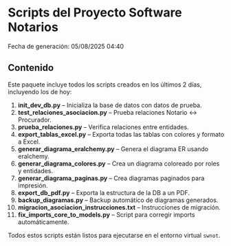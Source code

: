 # Scripts del Proyecto Software Notarios
Fecha de generación: 05/08/2025 04:40

## Contenido
Este paquete incluye todos los scripts creados en los últimos 2 días, incluyendo los de hoy:

1. **init_dev_db.py** – Inicializa la base de datos con datos de prueba.
2. **test_relaciones_asociacion.py** – Prueba relaciones Notario ↔ Procurador.
3. **prueba_relaciones.py** – Verifica relaciones entre entidades.
4. **export_tablas_excel.py** – Exporta todas las tablas con colores y formato a Excel.
5. **generar_diagrama_eralchemy.py** – Genera el diagrama ER usando eralchemy.
6. **generar_diagrama_colores.py** – Crea un diagrama coloreado por roles y entidades.
7. **generar_diagrama_paginas.py** – Crea diagramas paginados para impresión.
8. **export_db_pdf.py** – Exporta la estructura de la DB a un PDF.
9. **backup_diagramas.py** – Backup automático de diagramas generados.
10. **migracion_asociacion_instrucciones.txt** – Instrucciones de migración.
11. **fix_imports_core_to_models.py** – Script para corregir imports automáticamente.

Todos estos scripts están listos para ejecutarse en el entorno virtual `swnot`.
